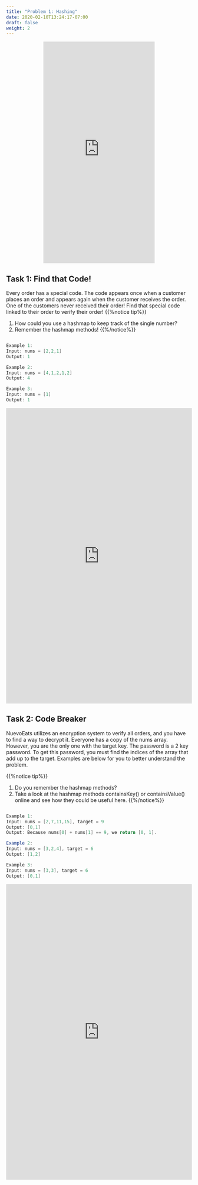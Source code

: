 ```yaml
---
title: "Problem 1: Hashing"
date: 2020-02-10T13:24:17-07:00
draft: false
weight: 2
--- 
```


<p style="text-align: center;"><iframe width="60%" height="600px" src="https://www.youtube.com/embed/Gii8_e-ydDM" frameborder="0" allow="accelerometer; autoplay; clipboard-write; encrypted-media; gyroscope; picture-in-picture" allowfullscreen></iframe></p>

<link rel="stylesheet" href="../style.css">


## Task 1: Find that Code!

Every order has a special code. The code appears once when a customer places an order and appears again when the customer receives the order. One of the customers never received their order! Find that special code linked to their order to verify their order!
{{%notice tip%}}
1. How could you use a hashmap to keep track of the single number?
2. Remember the hashmap methods!
{{%/notice%}}

```java

Example 1:
Input: nums = [2,2,1]
Output: 1

Example 2:
Input: nums = [4,1,2,1,2]
Output: 4

Example 3:
Input: nums = [1]
Output: 1

```

<iframe frameborder="0" width="100%" height="800px" src="https://replit.com/@nuevofoundation/SingleNumber?lite=true"></iframe>

## Task 2: Code Breaker

<p>NuevoEats utilizes an encryption system to verify all orders, and you have to find a way to decrypt it. Everyone has a copy of the nums array. However, you are the only one with the target key. The password is a 2 key password. To get this password, you must find the indices of the array that add up to the target. Examples are below for you to better understand the problem. </p>


{{%notice tip%}}
1. Do you remember the hashmap methods?
2. Take a look at the hashmap methods containsKey() or containsValue() online and see how they could be useful here.
{{%/notice%}}

```java

Example 1:
Input: nums = [2,7,11,15], target = 9
Output: [0,1]
Output: Because nums[0] + nums[1] == 9, we return [0, 1].

Example 2:
Input: nums = [3,2,4], target = 6
Output: [1,2]

Example 3:
Input: nums = [3,3], target = 6
Output: [0,1]
```

<iframe frameborder="0" width="100%" height="800px" src="https://replit.com/@nuevofoundation/TwoSum?lite=true"></iframe>